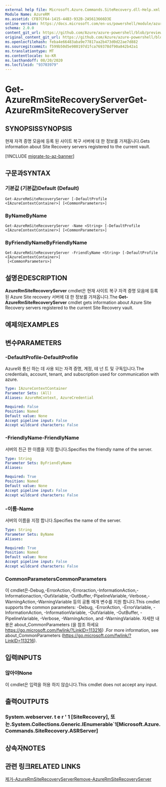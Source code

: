 ```yaml
---
external help file: Microsoft.Azure.Commands.SiteRecovery.dll-Help.xml
Module Name: AzureRM
ms.assetid: CFB7CF64-1415-44B3-932B-2A5613666D3E
online version: https://docs.microsoft.com/en-us/powershell/module/azurerm.siterecovery/get-azurermsiterecoveryserver
schema: 2.0.0
content_git_url: https://github.com/Azure/azure-powershell/blob/preview/src/ResourceManager/SiteRecovery/Commands.SiteRecovery/help/Get-AzureRmSiteRecoveryServer.md
original_content_git_url: https://github.com/Azure/azure-powershell/blob/preview/src/ResourceManager/SiteRecovery/Commands.SiteRecovery/help/Get-AzureRmSiteRecoveryServer.md
ms.openlocfilehash: feba4e66483aba9e77817aa2b473d0d22ae7d882
ms.sourcegitcommit: f599b50d5e980197d1fca769378df90a842b42a1
ms.translationtype: MT
ms.contentlocale: ko-KR
ms.lasthandoff: 08/20/2020
ms.locfileid: "93703979"
---
```

# <span data-ttu-id="96eb5-101">Get-AzureRmSiteRecoveryServer</span><span class="sxs-lookup"><span data-stu-id="96eb5-101">Get-AzureRmSiteRecoveryServer</span></span>

## <span data-ttu-id="96eb5-102">SYNOPSIS</span><span class="sxs-lookup"><span data-stu-id="96eb5-102">SYNOPSIS</span></span>
<span data-ttu-id="96eb5-103">현재 자격 증명 모음에 등록 된 사이트 복구 서버에 대 한 정보를 가져옵니다.</span><span class="sxs-lookup"><span data-stu-id="96eb5-103">Gets information about Site Recovery servers registered to the current vault.</span></span>

[!INCLUDE [migrate-to-az-banner](../../includes/migrate-to-az-banner.md)]

## <span data-ttu-id="96eb5-104">구문과</span><span class="sxs-lookup"><span data-stu-id="96eb5-104">SYNTAX</span></span>

### <span data-ttu-id="96eb5-105">기본값 (기본값)</span><span class="sxs-lookup"><span data-stu-id="96eb5-105">Default (Default)</span></span>
```
Get-AzureRmSiteRecoveryServer [-DefaultProfile <IAzureContextContainer>] [<CommonParameters>]
```

### <span data-ttu-id="96eb5-106">ByName</span><span class="sxs-lookup"><span data-stu-id="96eb5-106">ByName</span></span>
```
Get-AzureRmSiteRecoveryServer -Name <String> [-DefaultProfile <IAzureContextContainer>] [<CommonParameters>]
```

### <span data-ttu-id="96eb5-107">ByFriendlyName</span><span class="sxs-lookup"><span data-stu-id="96eb5-107">ByFriendlyName</span></span>
```
Get-AzureRmSiteRecoveryServer -FriendlyName <String> [-DefaultProfile <IAzureContextContainer>]
 [<CommonParameters>]
```

## <span data-ttu-id="96eb5-108">설명은</span><span class="sxs-lookup"><span data-stu-id="96eb5-108">DESCRIPTION</span></span>
<span data-ttu-id="96eb5-109">**AzureRmSiteRecoveryServer** cmdlet은 현재 사이트 복구 자격 증명 모음에 등록 된 Azure Site recovery 서버에 대 한 정보를 가져옵니다.</span><span class="sxs-lookup"><span data-stu-id="96eb5-109">The **Get-AzureRmSiteRecoveryServer** cmdlet gets information about Azure Site Recovery servers registered to the current Site Recovery vault.</span></span>

## <span data-ttu-id="96eb5-110">예제의</span><span class="sxs-lookup"><span data-stu-id="96eb5-110">EXAMPLES</span></span>

## <span data-ttu-id="96eb5-111">변수</span><span class="sxs-lookup"><span data-stu-id="96eb5-111">PARAMETERS</span></span>

### <span data-ttu-id="96eb5-112">-DefaultProfile</span><span class="sxs-lookup"><span data-stu-id="96eb5-112">-DefaultProfile</span></span>
<span data-ttu-id="96eb5-113">Azure와 통신 하는 데 사용 되는 자격 증명, 계정, 테 넌 트 및 구독입니다.</span><span class="sxs-lookup"><span data-stu-id="96eb5-113">The credentials, account, tenant, and subscription used for communication with azure.</span></span>

```yaml
Type: IAzureContextContainer
Parameter Sets: (All)
Aliases: AzureRmContext, AzureCredential

Required: False
Position: Named
Default value: None
Accept pipeline input: False
Accept wildcard characters: False
```

### <span data-ttu-id="96eb5-114">-FriendlyName</span><span class="sxs-lookup"><span data-stu-id="96eb5-114">-FriendlyName</span></span>
<span data-ttu-id="96eb5-115">서버의 친근 한 이름을 지정 합니다.</span><span class="sxs-lookup"><span data-stu-id="96eb5-115">Specifies the friendly name of the server.</span></span>

```yaml
Type: String
Parameter Sets: ByFriendlyName
Aliases: 

Required: True
Position: Named
Default value: None
Accept pipeline input: False
Accept wildcard characters: False
```

### <span data-ttu-id="96eb5-116">-이름</span><span class="sxs-lookup"><span data-stu-id="96eb5-116">-Name</span></span>
<span data-ttu-id="96eb5-117">서버의 이름을 지정 합니다.</span><span class="sxs-lookup"><span data-stu-id="96eb5-117">Specifies the name of the server.</span></span>

```yaml
Type: String
Parameter Sets: ByName
Aliases: 

Required: True
Position: Named
Default value: None
Accept pipeline input: False
Accept wildcard characters: False
```

### <span data-ttu-id="96eb5-118">CommonParameters</span><span class="sxs-lookup"><span data-stu-id="96eb5-118">CommonParameters</span></span>
<span data-ttu-id="96eb5-119">이 cmdlet은-Debug,-ErrorAction,-Erroraction,-InformationAction,-Informationaction,-OutVariable,-OutBuffer,-PipelineVariable,-Verbose,-WarningAction,-WarningVariable 등의 공통 매개 변수를 지원 합니다.</span><span class="sxs-lookup"><span data-stu-id="96eb5-119">This cmdlet supports the common parameters: -Debug, -ErrorAction, -ErrorVariable, -InformationAction, -InformationVariable, -OutVariable, -OutBuffer, -PipelineVariable, -Verbose, -WarningAction, and -WarningVariable.</span></span> <span data-ttu-id="96eb5-120">자세한 내용은 about_CommonParameters (을 참조 하세요 https://go.microsoft.com/fwlink/?LinkID=113216) .</span><span class="sxs-lookup"><span data-stu-id="96eb5-120">For more information, see about_CommonParameters (https://go.microsoft.com/fwlink/?LinkID=113216).</span></span>

## <span data-ttu-id="96eb5-121">입력</span><span class="sxs-lookup"><span data-stu-id="96eb5-121">INPUTS</span></span>

### <span data-ttu-id="96eb5-122">않아야</span><span class="sxs-lookup"><span data-stu-id="96eb5-122">None</span></span>
<span data-ttu-id="96eb5-123">이 cmdlet은 입력을 허용 하지 않습니다.</span><span class="sxs-lookup"><span data-stu-id="96eb5-123">This cmdlet does not accept any input.</span></span>

## <span data-ttu-id="96eb5-124">출력</span><span class="sxs-lookup"><span data-stu-id="96eb5-124">OUTPUTS</span></span>

### <span data-ttu-id="96eb5-125">System.webserver. t e r ' 1 [SiteRecovery], 또는.</span><span class="sxs-lookup"><span data-stu-id="96eb5-125">System.Collections.Generic.IEnumerable\`1[Microsoft.Azure.Commands.SiteRecovery.ASRServer]</span></span>

## <span data-ttu-id="96eb5-126">상속자</span><span class="sxs-lookup"><span data-stu-id="96eb5-126">NOTES</span></span>

## <span data-ttu-id="96eb5-127">관련 링크</span><span class="sxs-lookup"><span data-stu-id="96eb5-127">RELATED LINKS</span></span>

[<span data-ttu-id="96eb5-128">제거-AzureRmSiteRecoveryServer</span><span class="sxs-lookup"><span data-stu-id="96eb5-128">Remove-AzureRmSiteRecoveryServer</span></span>](./Remove-AzureRmSiteRecoveryServer.md)
